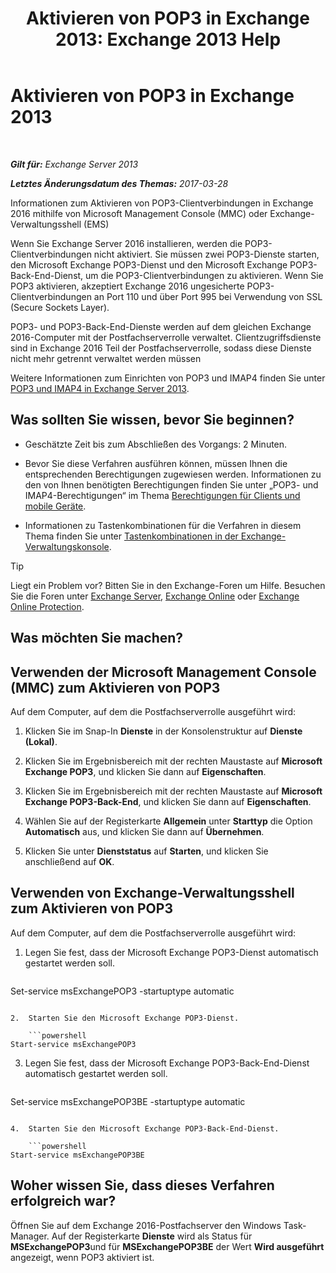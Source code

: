 ﻿---
title: 'Aktivieren von POP3 in Exchange 2013: Exchange 2013 Help'
TOCTitle: Aktivieren von POP3
ms:assetid: e226a5f1-429d-4046-b925-da6cc151709e
ms:mtpsurl: https://technet.microsoft.com/de-de/library/Bb124934(v=EXCHG.150)
ms:contentKeyID: 50476933
ms.date: 04/24/2018
mtps_version: v=EXCHG.150
ms.translationtype: HT
---

# Aktivieren von POP3 in Exchange 2013

 

_**Gilt für:** Exchange Server 2013_

_**Letztes Änderungsdatum des Themas:** 2017-03-28_

Informationen zum Aktivieren von POP3-Clientverbindungen in Exchange 2016 mithilfe von Microsoft Management Console (MMC) oder Exchange-Verwaltungsshell (EMS)

Wenn Sie Exchange Server 2016 installieren, werden die POP3-Clientverbindungen nicht aktiviert. Sie müssen zwei POP3-Dienste starten, den Microsoft Exchange POP3-Dienst und den Microsoft Exchange POP3-Back-End-Dienst, um die POP3-Clientverbindungen zu aktivieren. Wenn Sie POP3 aktivieren, akzeptiert Exchange 2016 ungesicherte POP3-Clientverbindungen an Port 110 und über Port 995 bei Verwendung von SSL (Secure Sockets Layer).

POP3- und POP3-Back-End-Dienste werden auf dem gleichen Exchange 2016-Computer mit der Postfachserverrolle verwaltet. Clientzugriffsdienste sind in Exchange 2016 Teil der Postfachserverrolle, sodass diese Dienste nicht mehr getrennt verwaltet werden müssen

Weitere Informationen zum Einrichten von POP3 und IMAP4 finden Sie unter [POP3 und IMAP4 in Exchange Server 2013](pop3-and-imap4-in-exchange-server-2013-exchange-2013-help.md).

## Was sollten Sie wissen, bevor Sie beginnen?

  - Geschätzte Zeit bis zum Abschließen des Vorgangs: 2 Minuten.

  - Bevor Sie diese Verfahren ausführen können, müssen Ihnen die entsprechenden Berechtigungen zugewiesen werden. Informationen zu den von Ihnen benötigten Berechtigungen finden Sie unter „POP3- und IMAP4-Berechtigungen“ im Thema [Berechtigungen für Clients und mobile Geräte](clients-and-mobile-devices-permissions-exchange-2013-help.md).

  - Informationen zu Tastenkombinationen für die Verfahren in diesem Thema finden Sie unter [Tastenkombinationen in der Exchange-Verwaltungskonsole](keyboard-shortcuts-in-the-exchange-admin-center-exchange-online-protection-help.md).


> [!TIP]
> Liegt ein Problem vor? Bitten Sie in den Exchange-Foren um Hilfe. Besuchen Sie die Foren unter <A href="https://go.microsoft.com/fwlink/p/?linkid=60612">Exchange Server</A>, <A href="https://go.microsoft.com/fwlink/p/?linkid=267542">Exchange Online</A> oder <A href="https://go.microsoft.com/fwlink/p/?linkid=285351">Exchange Online Protection</A>.



## Was möchten Sie machen?

## Verwenden der Microsoft Management Console (MMC) zum Aktivieren von POP3

Auf dem Computer, auf dem die Postfachserverrolle ausgeführt wird:

1.  Klicken Sie im Snap-In **Dienste** in der Konsolenstruktur auf **Dienste (Lokal)**.

2.  Klicken Sie im Ergebnisbereich mit der rechten Maustaste auf **Microsoft Exchange POP3**, und klicken Sie dann auf **Eigenschaften**.

3.  Klicken Sie im Ergebnisbereich mit der rechten Maustaste auf **Microsoft Exchange POP3-Back-End**, und klicken Sie dann auf **Eigenschaften**.

4.  Wählen Sie auf der Registerkarte **Allgemein** unter **Starttyp** die Option **Automatisch** aus, und klicken Sie dann auf **Übernehmen**.

5.  Klicken Sie unter **Dienststatus** auf **Starten**, und klicken Sie anschließend auf **OK**.

## Verwenden von Exchange-Verwaltungsshell zum Aktivieren von POP3

Auf dem Computer, auf dem die Postfachserverrolle ausgeführt wird:

1.  Legen Sie fest, dass der Microsoft Exchange POP3-Dienst automatisch gestartet werden soll.
    
    ```powershell
Set-service msExchangePOP3 -startuptype automatic
```

2.  Starten Sie den Microsoft Exchange POP3-Dienst.
    
    ```powershell
Start-service msExchangePOP3
```

3.  Legen Sie fest, dass der Microsoft Exchange POP3-Back-End-Dienst automatisch gestartet werden soll.
    
    ```powershell
Set-service msExchangePOP3BE -startuptype automatic
```

4.  Starten Sie den Microsoft Exchange POP3-Back-End-Dienst.
    
    ```powershell
Start-service msExchangePOP3BE
```

## Woher wissen Sie, dass dieses Verfahren erfolgreich war?

Öffnen Sie auf dem Exchange 2016-Postfachserver den Windows Task-Manager. Auf der Registerkarte **Dienste** wird als Status für **MSExchangePOP3**und für **MSExchangePOP3BE** der Wert **Wird ausgeführt** angezeigt, wenn POP3 aktiviert ist.

